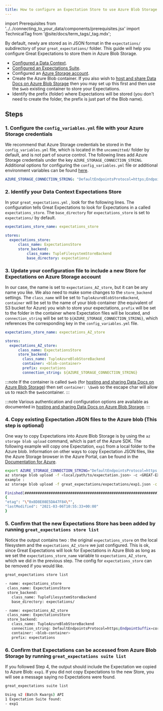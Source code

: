 ```yaml
---
title: How to configure an Expectation Store to use Azure Blob Storage
---
```

import Prerequisites from '../../connecting_to_your_data/components/prerequisites.jsx'
import TechnicalTag from '@site/docs/term_tags/_tag.mdx';

By default, newly <TechnicalTag tag="profiling" text="Profiled" /> <TechnicalTag tag="expectation" text="Expectations" /> are stored as <TechnicalTag tag="expectation_suite" text="Expectation Suites" /> in JSON format in the ``expectations/`` subdirectory of your ``great_expectations/`` folder. This guide will help you configure Great Expectations to store them in Azure Blob Storage.

<Prerequisites>

- [Configured a Data Context](../../../tutorials/getting_started/tutorial_setup.md).
- [Configured an Expectations Suite](../../../tutorials/getting_started/tutorial_create_expectations.md).
- Configured an [Azure Storage account](https://docs.microsoft.com/en-us/azure/storage/).
- Create the Azure Blob container. If you also wish to [host and share Data Docs on Azure Blob Storage](../configuring_data_docs/how_to_host_and_share_data_docs_on_azure_blob_storage.md) then you may set up this first and then use the ``$web`` existing container to store your Expectations.
- Identify the prefix (folder) where Expectations will be stored (you don't need to create the folder, the prefix is just part of the Blob name).

</Prerequisites>
    

## Steps

### 1. Configure the ``config_variables.yml`` file with your Azure Storage credentials

We recommend that Azure Storage credentials be stored in the  ``config_variables.yml`` file, which is located in the ``uncommitted/`` folder by default, and is not part of source control.  The following lines add Azure Storage credentials under the key ``AZURE_STORAGE_CONNECTION_STRING``. Additional options for configuring the ``config_variables.yml`` file or additional environment variables can be found [here](https://docs.greatexpectations.io/docs/guides/setup/configuring_data_contexts/how_to_configure_credentials_using_a_yaml_file_or_environment_variables).

```yaml
AZURE_STORAGE_CONNECTION_STRING: "DefaultEndpointsProtocol=https;EndpointSuffix=core.windows.net;AccountName=<YOUR-STORAGE-ACCOUNT-NAME>;AccountKey=<YOUR-STORAGE-ACCOUNT-KEY==>"
```


### 2. Identify your Data Context Expectations Store

In your ``great_expectations.yml`` , look for the following lines.  The configuration tells Great Expectations to look for Expectations in a <TechnicalTag tag="store" text="Store" /> called ``expectations_store``. The ``base_directory`` for ``expectations_store`` is set to ``expectations/`` by default.

```yaml
expectations_store_name: expectations_store

stores:
  expectations_store:
      class_name: ExpectationsStore
      store_backend:
          class_name: TupleFilesystemStoreBackend
          base_directory: expectations/
```


### 3. Update your configuration file to include a new Store for Expectations on Azure Storage account

In our case, the name is set to ``expectations_AZ_store``, but it can be any name you like.  We also need to make some changes to the ``store_backend`` settings.  The ``class_name`` will be set to ``TupleAzureBlobStoreBackend``,  ``container`` will be set to the name of your blob container (the equivalent of S3 bucket for Azure) you wish to store your expectations, ``prefix`` will be set to the folder in the container where Expectation files will be located, and ``connection_string`` will be set to ``${AZURE_STORAGE_CONNECTION_STRING}``, which references the corresponding key in the ``config_variables.yml`` file.

```yaml
expectations_store_name: expectations_AZ_store

stores:
  expectations_AZ_store:
      class_name: ExpectationsStore
      store_backend:
        class_name: TupleAzureBlobStoreBackend
        container: <blob-container>
        prefix: expectations
        connection_string: ${AZURE_STORAGE_CONNECTION_STRING}
```

:::note
If the container is called ``$web`` (for [hosting and sharing Data Docs on Azure Blob Storage](../configuring_data_docs/how_to_host_and_share_data_docs_on_azure_blob_storage.md)) then set ``container: \$web`` so the escape char will allow us to reach the ``$web``container.
:::

:::note
Various authentication and configuration options are available as documented in [hosting and sharing Data Docs on Azure Blob Storage](../../setup/configuring_data_docs/how_to_host_and_share_data_docs_on_azure_blob_storage.md).
:::


### 4. Copy existing Expectation JSON files to the Azure blob (This step is optional)

One way to copy Expectations into Azure Blob Storage is by using the ``az storage blob upload`` command, which is part of the Azure SDK. The following example will copy one Expectation, ``exp1`` from a local folder to the Azure blob.   Information on other ways to copy Expectation JSON files, like the Azure Storage browser in the Azure Portal, can be found in the [Documentation for Azure](https://docs.microsoft.com/en-us/azure/storage/blobs/storage-blobs-introduction).

```bash
export AZURE_STORAGE_CONNECTION_STRING="DefaultEndpointsProtocol=https;EndpointSuffix=core.windows.net;AccountName=<YOUR-STORAGE-ACCOUNT-NAME>;AccountKey=<YOUR-STORAGE-ACCOUNT-KEY==>"
az storage blob upload -f <local/path/to/expectation.json> -c <GREAT-EXPECTATION-DEDICATED-AZURE-BLOB-CONTAINER-NAME> -n <PREFIX>/<expectation.json>
example :
az storage blob upload -f great_expectations/expectations/exp1.json -c <blob-container> -n expectations/exp1.json

Finished[#############################################################]  100.0000%
{
"etag": "\"0x8D8E08E5DA47F84\"",
"lastModified": "2021-03-06T10:55:33+00:00"
}
```


### 5. Confirm that the new Expectations Store has been added by running ``great_expectations store list``

Notice the output contains two <TechnicalTag tag="expectation_store" text="Expectation Stores" />: the original ``expectations_store`` on the local filesystem and the ``expectations_AZ_store`` we just configured.  This is ok, since Great Expectations will look for Expectations in Azure Blob as long as we set the ``expectations_store_name`` variable to ``expectations_AZ_store``, which we did in the previous step.  The config for ``expectations_store`` can be removed if you would like.

```bash
great_expectations store list

- name: expectations_store
 class_name: ExpectationsStore
 store_backend:
   class_name: TupleFilesystemStoreBackend
   base_directory: expectations/

- name: expectations_AZ_store
 class_name: ExpectationsStore
 store_backend:
   class_name: TupleAzureBlobStoreBackend
   connection_string: DefaultEndpointsProtocol=https;EndpointSuffix=core.windows.net;AccountName=<YOUR-STORAGE-ACCOUNT-NAME>;AccountKey=<YOUR-STORAGE-ACCOUNT-KEY==>
   container: <blob-container>
   prefix: expectations
```


### 6. Confirm that Expectations can be accessed from Azure Blob Storage by running ``great_expectations suite list``

If you followed Step 4, the output should include the Expectation we copied to Azure Blob: ``exp1``.  If you did not copy Expectations to the new Store, you will see a message saying no Expectations were found.

```bash
great_expectations suite list

Using v2 (Batch Kwargs) API
1 Expectation Suite found:
- exp1
```

